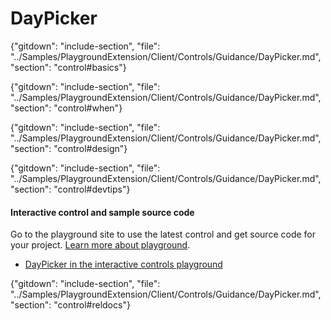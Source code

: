﻿# DayPicker

{"gitdown": "include-section", "file": "../Samples/PlaygroundExtension/Client/Controls/Guidance/DayPicker.md", "section": "control#basics"}

<!-- TODO get an IMAGE to embed here -->

<!-- TODO get an SAMPLE CODE to embed here -->

{"gitdown": "include-section", "file": "../Samples/PlaygroundExtension/Client/Controls/Guidance/DayPicker.md", "section": "control#when"}

{"gitdown": "include-section", "file": "../Samples/PlaygroundExtension/Client/Controls/Guidance/DayPicker.md", "section": "control#design"}

{"gitdown": "include-section", "file": "../Samples/PlaygroundExtension/Client/Controls/Guidance/DayPicker.md", "section": "control#devtips"}

#### Interactive control and sample source code
Go to the playground site to use the latest control and get source code for your project.  [Learn more about playground](./top-extensions-controls-playground.md).

*  <a href="https://ms.portal.azure.com/?Microsoft_Azure_Playground=true#blade/Microsoft_Azure_Playground/ControlsIndexBlade/DayPicker_create_Playground" target="_blank">DayPicker in the interactive controls playground</a>

 

{"gitdown": "include-section", "file": "../Samples/PlaygroundExtension/Client/Controls/Guidance/DayPicker.md", "section": "control#reldocs"}
